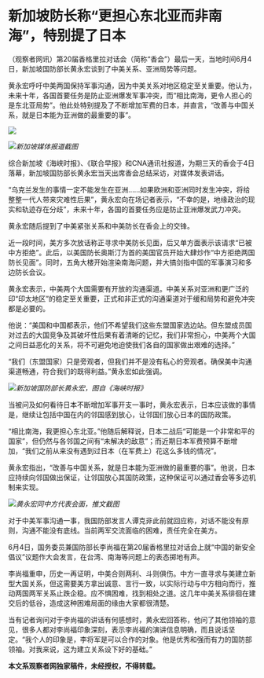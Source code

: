 

# 新加坡防长称“更担心东北亚而非南海”，特别提了日本

（观察者网讯）第20届香格里拉对话会（简称“香会”）最后一天，当地时间6月4日，新加坡国防部长黄永宏谈到了中美关系、亚洲局势等问题。

黄永宏呼吁中美两国保持军事沟通，因为中美关系对地区稳定至关重要。他认为，未来十年，各国首要任务是防止亚洲爆发军事冲突，而“相比南海，更令人担心的是东北亚局势”。他此处特别提及了不断增加军费的日本，并直言，“改善与中国关系，就是日本能为亚洲做的最重要的事”。

![](https://inews.gtimg.com/newsapp_bt/0/15803441232/1000)

![](https://inews.gtimg.com/newsapp_bt/0/15803441233/1000)_新加坡媒体报道截图_

综合新加坡《海峡时报》、《联合早报》和CNA通讯社报道，为期三天的香会于4日落幕，新加坡国防部长黄永宏当天出席香会总结采访，对媒体发表讲话。

“乌克兰发生的事情一定不能发生在亚洲……如果欧洲和亚洲同时发生冲突，将给整整一代人带来灾难性后果”，黄永宏向在场记者表示，“不幸的是，地缘政治的现实和轨迹存在分歧”，未来十年，各国的首要任务应是防止亚洲爆发武力冲突。

黄永宏随后提到了中美紧张关系和中美防长在香会上的交锋。

近一段时间，美方多次放话称正寻求中美防长见面，后又单方面表示该请求“已被中方拒绝”。此后，以美国防长奥斯汀为首的美国官员开始大肆炒作“中方拒绝两国防长见面”。同时，五角大楼开始渲染南海问题，并大搞剑指中国的军事演习和多边防长会议。

黄永宏表示，中美两个大国需要有开放的沟通渠道。中美关系对亚洲和更广泛的印“印太地区”的稳定至关重要，正式和非正式的沟通渠道对于缓和局势和避免冲突都是必要的。

他说：“美国和中国都表示，他们不希望我们这些东盟国家选边站。但东盟成员国对过去的大国竞争及其破坏性后果有着清晰的记忆，我们非常担心，中美两个大国之间日益恶化的关系，将不可避免地迫使我们各自的国家做出艰难的选择。”

“我们（东盟国家）只是旁观者，但我们并不是没有私心的旁观者。确保美中沟通渠道畅通，符合我们的既得利益。”黄永宏如此强调。

![](https://inews.gtimg.com/newsapp_bt/0/15803441234/1000)_新加坡国防部长黄永宏，图自《海峡时报》_

当被问及如何看待日本不断增加军事开支一事时，黄永宏表示，日本应该做的事情是，继续让包括中国在内的邻国感到放心，让邻国们放心日本的国防政策。

“相比南海，我更担心东北亚。”他随后解释说，日本二战后“可能是一个非常和平的国家”，但仍然与各邻国之间有“未解决的敌意”；而近期日本军费预算不断增加，“我们之前从来没有遇到过日本（在军费上）花这么多钱的情况”。

黄永宏指出，“改善与中国关系，就是日本能为亚洲做的最重要的事”。他说，日本应持续向邻国做出保证，让邻国放心其国防政策，这种保证可以通过香会等多边机制来实现。

![](https://inews.gtimg.com/newsapp_bt/0/15803441236/1000)_黄永宏同中方代表会面，推文截图_

对于中美军事沟通一事，我国防部发言人谭克非此前就回应称，对话不能没有原则，沟通不能没有底线。当前两军交流面临的困难，责任完全在美方。

6月4日，国务委员兼国防部长李尚福在第20届香格里拉对话会上就“中国的新安全倡议”议题作大会发言，在台湾、南海等问题上的表态掷地有声。

李尚福重申，历史一再证明，中美合则两利、斗则俱伤。中方一直寻求与美建立新型大国关系，但这需要美方拿出诚意、言行一致，以实际行动与中方相向而行，推动两国两军关系止跌企稳。应不惧困难，找到相处之道。这几年中美关系徘徊在建交后的低谷，造成这种困难局面的缘由大家都很清楚。

当有记者询问对于李尚福的讲话有何感想时，黄永宏回答称，他问了其他领袖的意见，很多人都对李尚福印象深刻，表示李尚福的演讲信息明确，而且说话坚定。“我个人的印象是，李将军是可以合作的对象。他是优秀和强而有力的国防部领袖。对我来说，这为建立关系设下好的基础。”

**本文系观察者网独家稿件，未经授权，不得转载。**

